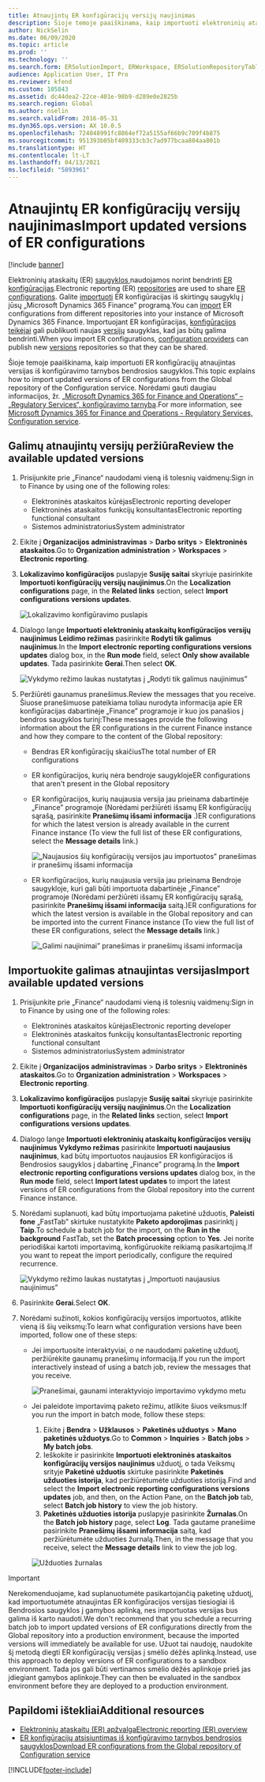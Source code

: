 ```yaml
---
title: Atnaujintų ER konfigūracijų versijų naujinimas
description: Šioje temoje paaiškinama, kaip importuoti elektroninių ataskaitų (ER) konfigūracijų atnaujintas versijas iš konfigūravimo tarnybos bendrosios saugyklos.
author: NickSelin
ms.date: 06/09/2020
ms.topic: article
ms.prod: ''
ms.technology: ''
ms.search.form: ERSolutionImport, ERWorkspace, ERSolutionRepositoryTable
audience: Application User, IT Pro
ms.reviewer: kfend
ms.custom: 105843
ms.assetid: dc44dea2-22ce-401e-98b9-d289e0e2825b
ms.search.region: Global
ms.author: nselin
ms.search.validFrom: 2016-05-31
ms.dyn365.ops.version: AX 10.0.5
ms.openlocfilehash: 724048991fc8864ef72a5155af66b9c709f4b875
ms.sourcegitcommit: 951393b05bf409333cb3c7ad977bcaa804aa801b
ms.translationtype: HT
ms.contentlocale: lt-LT
ms.lasthandoff: 04/13/2021
ms.locfileid: "5893961"
---
```

# <a name="import-updated-versions-of-er-configurations"></a><span data-ttu-id="0091d-103">Atnaujintų ER konfigūracijų versijų naujinimas</span><span class="sxs-lookup"><span data-stu-id="0091d-103">Import updated versions of ER configurations</span></span>

[!include [banner](../includes/banner.md)]

<span data-ttu-id="0091d-104">Elektroninių ataskaitų (ER) [saugyklos ](general-electronic-reporting.md#Repository) naudojamos norint bendrinti [ER konfigūracijas](general-electronic-reporting.md#Configuration).</span><span class="sxs-lookup"><span data-stu-id="0091d-104">Electronic reporting (ER) [repositories](general-electronic-reporting.md#Repository) are used to share [ER configurations](general-electronic-reporting.md#Configuration).</span></span> <span data-ttu-id="0091d-105">Galite [importuoti](download-electronic-reporting-configuration-lcs.md) ER konfigūracijas iš skirtingų saugyklų į jūsų „Microsoft Dynamics 365 Finance” programą.</span><span class="sxs-lookup"><span data-stu-id="0091d-105">You can [import](download-electronic-reporting-configuration-lcs.md) ER configurations from different repositories into your instance of Microsoft Dynamics 365 Finance.</span></span> <span data-ttu-id="0091d-106">Importuojant ER konfigūracijas, [konfigūracijos teikėjai](general-electronic-reporting.md#Provider) gali publikuoti naujas [versijų](general-electronic-reporting.md#component-versioning) saugyklas, kad jas būtų galima bendrinti.</span><span class="sxs-lookup"><span data-stu-id="0091d-106">When you import ER configurations, [configuration providers](general-electronic-reporting.md#Provider) can publish new [versions](general-electronic-reporting.md#component-versioning) repositories so that they can be shared.</span></span>

<span data-ttu-id="0091d-107">Šioje temoje paaiškinama, kaip importuoti ER konfigūracijų atnaujintas versijas iš konfigūravimo tarnybos bendrosios saugyklos.</span><span class="sxs-lookup"><span data-stu-id="0091d-107">This topic explains how to import updated versions of ER configurations from the Global repository of the Configuration service.</span></span> <span data-ttu-id="0091d-108">Norėdami gauti daugiau informacijos, žr. [„Microsoft Dynamics 365 for Finance and Operations“ – „Regulatory Services“, konfigūravimo tarnybą](/business-applications-release-notes/october18/dynamics365-finance-operations/regulatory-service-configuration).</span><span class="sxs-lookup"><span data-stu-id="0091d-108">For more information, see [Microsoft Dynamics 365 for Finance and Operations - Regulatory Services, Configuration service](/business-applications-release-notes/october18/dynamics365-finance-operations/regulatory-service-configuration).</span></span>

## <a name="review-the-available-updated-versions"></a><span data-ttu-id="0091d-109">Galimų atnaujintų versijų peržiūra</span><span class="sxs-lookup"><span data-stu-id="0091d-109">Review the available updated versions</span></span>

1. <span data-ttu-id="0091d-110">Prisijunkite prie „Finance“ naudodami vieną iš tolesnių vaidmenų:</span><span class="sxs-lookup"><span data-stu-id="0091d-110">Sign in to Finance by using one of the following roles:</span></span>

    - <span data-ttu-id="0091d-111">Elektroninės ataskaitos kūrėjas</span><span class="sxs-lookup"><span data-stu-id="0091d-111">Electronic reporting developer</span></span>
    - <span data-ttu-id="0091d-112">Elektroninės ataskaitos funkcijų konsultantas</span><span class="sxs-lookup"><span data-stu-id="0091d-112">Electronic reporting functional consultant</span></span>
    - <span data-ttu-id="0091d-113">Sistemos administratorius</span><span class="sxs-lookup"><span data-stu-id="0091d-113">System administrator</span></span>

2. <span data-ttu-id="0091d-114">Eikite į **Organizacijos administravimas** \> **Darbo sritys** \> **Elektroninės ataskaitos**.</span><span class="sxs-lookup"><span data-stu-id="0091d-114">Go to **Organization administration** \> **Workspaces** \> **Electronic reporting**.</span></span>
3. <span data-ttu-id="0091d-115">**Lokalizavimo konfigūracijos** puslapyje **Susiję saitai** skyriuje pasirinkite **Importuoti konfigūracijų versijų naujinimus**.</span><span class="sxs-lookup"><span data-stu-id="0091d-115">On the **Localization configurations** page, in the **Related links** section, select **Import configurations versions updates**.</span></span>

    ![Lokalizavimo konfigūravimo puslapis](./media/er-download-updated-versions-global-repo1.png)

4. <span data-ttu-id="0091d-117">Dialogo lange **Importuoti elektroninių ataskaitų konfigūracijos versijų naujinimus** **Leidimo režimas** pasirinkite **Rodyti tik galimus naujinimus**.</span><span class="sxs-lookup"><span data-stu-id="0091d-117">In the **Import electronic reporting configurations versions updates** dialog box, in the **Run mode** field, select **Only show available updates**.</span></span> <span data-ttu-id="0091d-118">Tada pasirinkite **Gerai**.</span><span class="sxs-lookup"><span data-stu-id="0091d-118">Then select **OK**.</span></span> 

    ![Vykdymo režimo laukas nustatytas į „Rodyti tik galimus naujinimus”](./media/er-download-updated-versions-global-repo2.png)

5. <span data-ttu-id="0091d-120">Peržiūrėti gaunamus pranešimus.</span><span class="sxs-lookup"><span data-stu-id="0091d-120">Review the messages that you receive.</span></span> <span data-ttu-id="0091d-121">Šiuose pranešimuose pateikiama toliau nurodyta informacija apie ER konfigūracijas dabartinėje „Finance” programoje ir kuo jos panašios į bendros saugyklos turinį:</span><span class="sxs-lookup"><span data-stu-id="0091d-121">These messages provide the following information about the ER configurations in the current Finance instance and how they compare to the content of the Global repository:</span></span>

    - <span data-ttu-id="0091d-122">Bendras ER konfigūracijų skaičius</span><span class="sxs-lookup"><span data-stu-id="0091d-122">The total number of ER configurations</span></span>
    - <span data-ttu-id="0091d-123">ER konfigūracijos, kurių nėra bendroje saugykloje</span><span class="sxs-lookup"><span data-stu-id="0091d-123">ER configurations that aren't present in the Global repository</span></span>
    - <span data-ttu-id="0091d-124">ER konfigūracijos, kurių naujausia versija jau prieinama dabartinėje „Finance” programoje (Norėdami peržiūrėti išsamų ER konfigūracijų sąrašą, pasirinkite **Pranešimų išsami informacija** .)</span><span class="sxs-lookup"><span data-stu-id="0091d-124">ER configurations for which the latest version is already available in the current Finance instance (To view the full list of these ER configurations, select the **Message details** link.)</span></span>

        ![„Naujausios šių konfigūracijų versijos jau importuotos” pranešimas ir pranešimų išsami informacija](./media/er-download-updated-versions-global-repo3.png)

    - <span data-ttu-id="0091d-126">ER konfigūracijos, kurių naujausia versija jau prieinama Bendroje saugykloje, kuri gali būti importuota dabartinėje „Finance” programoje (Norėdami peržiūrėti išsamų ER konfigūracijų sąrašą, pasirinkite **Pranešimų išsami informacija** saitą.)</span><span class="sxs-lookup"><span data-stu-id="0091d-126">ER configurations for which the latest version is available in the Global repository and can be imported into the current Finance instance (To view the full list of these ER configurations, select the **Message details** link.)</span></span>

        ![„Galimi naujinimai” pranešimas ir pranešimų išsami informacija](./media/er-download-updated-versions-global-repo4.png)

## <a name="import-available-updated-versions"></a><span data-ttu-id="0091d-128">Importuokite galimas atnaujintas versijas</span><span class="sxs-lookup"><span data-stu-id="0091d-128">Import available updated versions</span></span>

1. <span data-ttu-id="0091d-129">Prisijunkite prie „Finance“ naudodami vieną iš tolesnių vaidmenų:</span><span class="sxs-lookup"><span data-stu-id="0091d-129">Sign in to Finance by using one of the following roles:</span></span>

    - <span data-ttu-id="0091d-130">Elektroninės ataskaitos kūrėjas</span><span class="sxs-lookup"><span data-stu-id="0091d-130">Electronic reporting developer</span></span>
    - <span data-ttu-id="0091d-131">Elektroninės ataskaitos funkcijų konsultantas</span><span class="sxs-lookup"><span data-stu-id="0091d-131">Electronic reporting functional consultant</span></span>
    - <span data-ttu-id="0091d-132">Sistemos administratorius</span><span class="sxs-lookup"><span data-stu-id="0091d-132">System administrator</span></span>

2. <span data-ttu-id="0091d-133">Eikite į **Organizacijos administravimas** \> **Darbo sritys** \> **Elektroninės ataskaitos**.</span><span class="sxs-lookup"><span data-stu-id="0091d-133">Go to **Organization administration** \> **Workspaces** \> **Electronic reporting**.</span></span>
3. <span data-ttu-id="0091d-134">**Lokalizavimo konfigūracijos** puslapyje **Susiję saitai** skyriuje pasirinkite **Importuoti konfigūracijų versijų naujinimus**.</span><span class="sxs-lookup"><span data-stu-id="0091d-134">On the **Localization configurations** page, in the **Related links** section, select **Import configurations versions updates**.</span></span>
4. <span data-ttu-id="0091d-135">Dialogo lange **Importuoti elektroninių ataskaitų konfigūracijos versijų naujinimus** **Vykdymo režimas** pasirinkite **Importuoti naujausius naujinimus**, kad būtų importuotos naujausios ER konfigūracijos iš Bendrosios saugyklos į dabartinę „Finance” programą.</span><span class="sxs-lookup"><span data-stu-id="0091d-135">In the **Import electronic reporting configurations versions updates** dialog box, in the **Run mode** field, select **Import latest updates** to import the latest versions of ER configurations from the Global repository into the current Finance instance.</span></span>
5. <span data-ttu-id="0091d-136">Norėdami suplanuoti, kad būtų importuojama paketinė užduotis, **Paleisti fone** „FastTab” skirtuke nustatykite **Paketo apdorojimas** pasirinktį į **Taip**.</span><span class="sxs-lookup"><span data-stu-id="0091d-136">To schedule a batch job for the import, on the **Run in the background** FastTab, set the **Batch processing** option to **Yes**.</span></span> <span data-ttu-id="0091d-137">Jei norite periodiškai kartoti importavimą, konfigūruokite reikiamą pasikartojimą.</span><span class="sxs-lookup"><span data-stu-id="0091d-137">If you want to repeat the import periodically, configure the required recurrence.</span></span>

    ![Vykdymo režimo laukas nustatytas į „Importuoti naujausius naujinimus”](./media/er-download-updated-versions-global-repo5.png)

6. <span data-ttu-id="0091d-139">Pasirinkite **Gerai**.</span><span class="sxs-lookup"><span data-stu-id="0091d-139">Select **OK**.</span></span>
7. <span data-ttu-id="0091d-140">Norėdami sužinoti, kokios konfigūracijų versijos importuotos, atlikite vieną iš šių veiksmų:</span><span class="sxs-lookup"><span data-stu-id="0091d-140">To learn what configuration versions have been imported, follow one of these steps:</span></span>

    - <span data-ttu-id="0091d-141">Jei importuosite interaktyviai, o ne naudodami paketinę užduotį, peržiūrėkite gaunamų pranešimų informaciją.</span><span class="sxs-lookup"><span data-stu-id="0091d-141">If you run the import interactively instead of using a batch job, review the messages that you receive.</span></span>

        ![Pranešimai, gaunami interaktyviojo importavimo vykdymo metu](./media/er-download-updated-versions-global-repo6.png)

    - <span data-ttu-id="0091d-143">Jei paleidote importavimą paketo režimu, atlikite šiuos veiksmus:</span><span class="sxs-lookup"><span data-stu-id="0091d-143">If you run the import in batch mode, follow these steps:</span></span>

        1. <span data-ttu-id="0091d-144">Eikite į **Bendra** \> **Užklausos** \> **Paketinės užduotys** \> **Mano paketinės užduotys**.</span><span class="sxs-lookup"><span data-stu-id="0091d-144">Go to **Common** \> **Inquiries** \> **Batch jobs** \> **My batch jobs**.</span></span>
        2. <span data-ttu-id="0091d-145">Ieškokite ir pasirinkite **Importuoti elektroninės ataskaitos konfigūracijų versijos naujinimus** užduotį, o tada Veiksmų srityje **Paketinė užduotis** skirtuke pasirinkite **Paketinės užduoties istorija**, kad peržiūrėtumėte užduoties istoriją.</span><span class="sxs-lookup"><span data-stu-id="0091d-145">Find and select the **Import electronic reporting configurations versions updates** job, and then, on the Action Pane, on the **Batch job** tab, select **Batch job history** to view the job history.</span></span>
        3. <span data-ttu-id="0091d-146">**Paketinės užduoties istorija** puslapyje pasirinkite **Žurnalas**.</span><span class="sxs-lookup"><span data-stu-id="0091d-146">On the **Batch job history** page, select **Log**.</span></span> <span data-ttu-id="0091d-147">Tada gautame pranešime pasirinkite **Pranešimų išsami informacija** saitą, kad peržiūrėtumėte užduoties žurnalą.</span><span class="sxs-lookup"><span data-stu-id="0091d-147">Then, in the message that you receive, select the **Message details** link to view the job log.</span></span>

        ![Užduoties žurnalas](./media/er-download-updated-versions-global-repo7.png)

> [!IMPORTANT]
> <span data-ttu-id="0091d-149">Nerekomenduojame, kad suplanuotumėte pasikartojančią paketinę užduotį, kad importuotumėte atnaujintas ER konfigūracijos versijas tiesiogiai iš Bendrosios saugyklos į gamybos aplinką, nes importuotas versijas bus galima iš karto naudoti.</span><span class="sxs-lookup"><span data-stu-id="0091d-149">We don't recommend that you schedule a recurring batch job to import updated versions of ER configurations directly from the Global repository into a production environment, because the imported versions will immediately be available for use.</span></span> <span data-ttu-id="0091d-150">Užuot tai naudoję, naudokite šį metodą diegti ER konfigūracijų versijas į smėlio dėžės aplinką.</span><span class="sxs-lookup"><span data-stu-id="0091d-150">Instead, use this approach to deploy versions of ER configurations to a sandbox environment.</span></span> <span data-ttu-id="0091d-151">Tada jos gali būti vertinamos smėlio dėžės aplinkoje prieš jas įdiegiant gamybos aplinkoje.</span><span class="sxs-lookup"><span data-stu-id="0091d-151">They can then be evaluated in the sandbox environment before they are deployed to a production environment.</span></span>

## <a name="additional-resources"></a><span data-ttu-id="0091d-152">Papildomi ištekliai</span><span class="sxs-lookup"><span data-stu-id="0091d-152">Additional resources</span></span>

- [<span data-ttu-id="0091d-153">Elektroninių ataskaitų (ER) apžvalga</span><span class="sxs-lookup"><span data-stu-id="0091d-153">Electronic reporting (ER) overview</span></span>](general-electronic-reporting.md)
- [<span data-ttu-id="0091d-154">ER konfigūracijų atsisiuntimas iš konfigūravimo tarnybos bendrosios saugyklos</span><span class="sxs-lookup"><span data-stu-id="0091d-154">Download ER configurations from the Global repository of Configuration service</span></span>](er-download-configurations-global-repo.md)


[!INCLUDE[footer-include](../../../includes/footer-banner.md)]